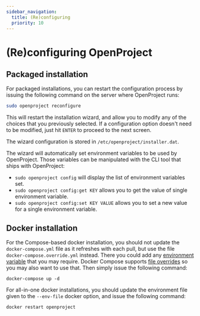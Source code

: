 ```yaml
---
sidebar_navigation:
  title: (Re)configuring
  priority: 10
---
```


# (Re)configuring OpenProject

## Packaged installation

For packaged installations, you can restart the configuration process by issuing the following command on the server where OpenProject runs:

```bash
sudo openproject reconfigure
```

This will restart the installation wizard, and allow you to modify any of the choices that you previously selected. If a configuration option doesn't need to be modified, just hit `ENTER` to proceed to the next screen.

The wizard configuration is stored in `/etc/openproject/installer.dat`.

The wizard will automatically set environment variables to be used by OpenProject. Those variables can be manipulated with the CLI tool that ships with OpenProject:

* `sudo openproject config` will display the list of environment variables set.
* `sudo openproject config:get KEY` allows you to get the value of single environment variable.
* `sudo openproject config:set KEY VALUE` allows you to set a new value for a single environment variable.

## Docker installation

For the Compose-based docker installation, you should not update the `docker-compose.yml` file as it refreshes with each pull, but use the file `docker-compose.override.yml` instead. There you could add any [environment variable](../../configuration/environment) that you may require. Docker Compose supports [file overrides](https://docs.docker.com/compose/extends/) so you may also want to use that. Then simply issue the following command:

```
docker-compose up -d
```

For all-in-one docker installations, you should update the environment file given to the `--env-file` docker option, and issue the following command:

```bash
docker restart openproject
```
